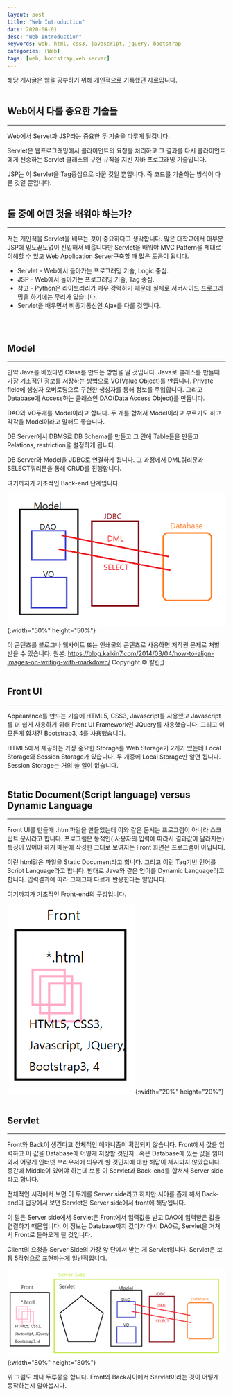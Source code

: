 ```yaml
---
layout: post
title: "Web Introduction"
date: 2020-06-01
desc: "Web Introduction"
keywords: web, html, css3, javascript, jquery, bootstrap
categories: [Web]
tags: [web, bootstrap,web server]
---
```


해당 게시글은 웹을 공부하기 위해 개인적으로 기록했던 자료입니다.
<br>
<br>

## Web에서 다룰 중요한 기술들
___
Web에서 Servet과 JSP라는 중요한 두 기술을 다루게 될겁니다.  

Servlet은 웹프로그래밍에서 클라이언트의 요청을 처리하고 그 결과를 다시 클라이언트에게 전송하는 Servlet 클래스의 구현 규칙을 지킨 자바 프로그래밍 기술입니다. 

JSP는 이 Servlet을 Tag중심으로 바꾼 것일 뿐입니다. 즉 코드를 기술하는 방식이 다른 것일 뿐입니다.
<br>
<br>

## 둘 중에 어떤 것을 배워야 하는가? 
___
저는 개인적을 Servlet을 배우는 것이 중요하다고 생각합니다. 많은 대학교에서 대부분 JSP에 밑도끝도없이 진입해서 배웁니다만 Servlet을 배워야 MVC Pattern을 제대로 이해할 수 있고 Web Application Server구축할 때 많은 도움이 됩니다. 

* Servlet - Web에서 돌아가는 프로그래밍 기술, Logic 중심. 
* JSP - Web에서 돌아가는 프로그래밍 기술, Tag 중심.
* 참고 - Python은 라이브러리가 매우 강력하기 때문에 실제로 서버사이드 프로그래밍을 하기에는 무리가 있습니다.
* Servlet을 배우면서 비동기통신인 Ajax를 다룰 것입니다.
<br>
<br>

## Model
___
만약 Java를 배웠다면 Class를 만드는 방법을 알 것입니다. Java로 클래스를 만들때 가장 기초적인 정보를 저장하는 방법으로 VO(Value Object)를 만듭니다. Private field에 생성자 오버로딩으로 구현한 생성자를 통해 정보를 주입합니다. 그리고 Database에 Access하는 클래스인 DAO(Data Access Object)를 만듭니다. 

DAO와 VO두개를 Model이라고 합니다. 두 개를 합쳐서 Model이라고 부르기도 하고 각각을 Model이라고 말해도 좋습니다.

DB Server에서 DBMS로 DB Schema를 만들고 그 안에 Table들을 만들고 Relations, restriction을 설정하게 됩니다. 

DB Server와 Model을 JDBC로 연결하게 됩니다. 그 과정에서 DML쿼리문과 SELECT쿼리문을 통해 CRUD를 진행합니다. 

여기까지가 기초적인 Back-end 단계입니다.

![01_serverside](/static/assets/img/blog/web/01BasicServlet/01_serverside.png){:width="50%" height="50%"}

이 콘텐츠를 블로그나 웹사이트 또는 인쇄물의 콘텐츠로 사용하면 저작권 문제로 처벌 받을 수 있습니다.
원본: https://blog.kalkin7.com/2014/03/04/how-to-align-images-on-writing-with-markdown/ Copyright © 칼킨;}
<br>
<br>

## Front UI
___
Appearance를 만드는 기술에 HTML5, CSS3, Javascript를 사용했고 Javascript를 더 쉽게 사용하기 위해 Front UI Framework인 JQuery를 사용했습니다. 그리고 이 모든게 합쳐진 Bootstrap3, 4를 사용했습니다. 

HTML5에서 제공하는 가장 중요한 Storage를 Web Storage가 2개가 있는데 Local Storage와 Session Storage가 있습니다. 두 개중에 Local Storage만 알면 됩니다. Session Storage는 거의 쓸 일이 없습니다. 
<br>
<br>

## Static Document(Script language) versus Dynamic Language
___
Front UI를 만들때 .html파일을 만들었는데 이와 같은 문서는 프로그램이 아니라 스크립트 문서라고 합니다. 프로그램은 동적인( 사용자의 입력에 따라서 결과값이 달라지는) 특징이 있어야 하기 때문에 작성한 그대로 보여지는 Front 화면은 프로그램이 아닙니다. 

이런 html같은 파일을 Static Document라고 합니다. 그리고 이런 Tag기반 언어를 Script Language라고 합니다. 반대로 Java와 같은 언어를 Dynamic Language라고 합니다. 입력결과에 따라 그때그때 다르게 반응한다는 말입니다. 

여기까지가 기초적인 Front-end의 구성입니다.

![02_front](/static/assets/img/blog/web/01BasicServlet/02_front.png){:width="20%" height="20%"}
<br>
<br>

## Servlet
___
Front와 Back이 생긴다고 전체적인 메카니즘이 확립되지 않습니다. Front에서 값을 입력하고 이 값을 Database에 어떻게 저장할 것인지.. 혹은 Database에 있는 값을 읽어와서 어떻게 인터넷 브라우저에 띄우게 할 것인지에 대한 해답이 제시되지 않았습니다. 중간에 Middle이 있어야 하는데  보통 이 Servlet과 Back-end를 합쳐서 Server side라고 합니다. 

전체적인 시각에서 보면 이 두개를 Server side라고 하지만 시야를 좁게 해서 Back-end의 입장에서 보면 Servlet은 Server side에서 front에 해당됩니다. 

이 말은 Server side에서 Servlet은 Front에서 입력값을 받고 DAO에 입력받은 값을 연결하기 때문입니다. 이 정보는 Database까지 갔다가 다시 DAO로, Servlet을 거쳐서 Front로 돌아오게 될 것입니다. 

Client의 요청을 Server Side의 가장 앞 단에서 받는 게 Servlet입니다. Servlet은 보통 5각형으로 표현하는게 일반적입니다. 

![03_framework](/static/assets/img/blog/web/01BasicServlet/03_framework.png){:width="80%" height="80%"}


위 그림도 꽤나 두루뭉술 합니다. Front와 Back사이에서 Servlet이라는 것이 어떻게 동작하는지 알아봅시다. 